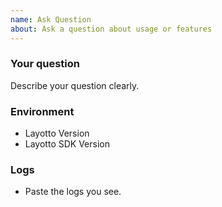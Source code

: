 ```yaml
---
name: Ask Question
about: Ask a question about usage or features
---
```


### Your question

Describe your question clearly.

### Environment

- Layotto Version
- Layotto SDK Version

### Logs

- Paste the logs you see.
